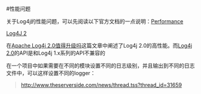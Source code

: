 #性能问题

关于Log4j的性能问题，可以先阅读以下官方文档的一点说明：[Performance](http://logging.apache.org/log4j/1.2/manual.html "Performance")

[Log4J 2](http://www.reader8.cn/jiaocheng/20130810/2235056.html "Log4J 2")

在[Apache Log4j 2.0值得升级吗](http://www.infoq.com/cn/news/2014/08/apache-log4j2 "Apache Log4j 2.0值得升级吗")这篇文章中阐述了Log4j 2.0的高性能。而[Log4j 2.0](http://www.infoq.com/cn/news/2014/07/apache-log4j2.0-publish "Log4j 2.0")的API是和Log4j 1.x系列的API不兼容的

在一个项目中如果需要在不同的模块设置不同的日志级别，并且输出到不同的日志文件中，可以这样设置不同的logger：
> http://www.theserverside.com/news/thread.tss?thread_id=31659

